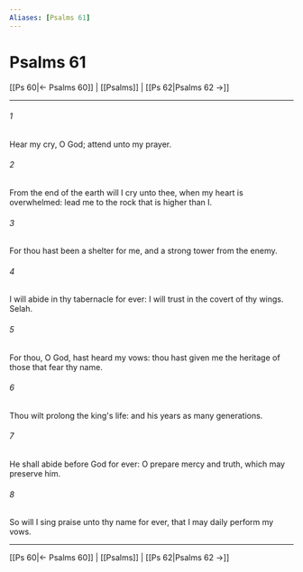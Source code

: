 ```yaml
---
Aliases: [Psalms 61]
---
```

# Psalms 61

[[Ps 60|← Psalms 60]] | [[Psalms]] | [[Ps 62|Psalms 62 →]]
***



###### 1 
Hear my cry, O God; attend unto my prayer. 

###### 2 
From the end of the earth will I cry unto thee, when my heart is overwhelmed: lead me to the rock that is higher than I. 

###### 3 
For thou hast been a shelter for me, and a strong tower from the enemy. 

###### 4 
I will abide in thy tabernacle for ever: I will trust in the covert of thy wings. Selah. 

###### 5 
For thou, O God, hast heard my vows: thou hast given me the heritage of those that fear thy name. 

###### 6 
Thou wilt prolong the king's life: and his years as many generations. 

###### 7 
He shall abide before God for ever: O prepare mercy and truth, which may preserve him. 

###### 8 
So will I sing praise unto thy name for ever, that I may daily perform my vows.

***
[[Ps 60|← Psalms 60]] | [[Psalms]] | [[Ps 62|Psalms 62 →]]
